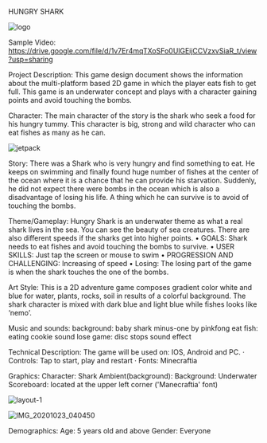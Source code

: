 HUNGRY SHARK

![logo](https://user-images.githubusercontent.com/73306480/96918638-2e2d9800-14dd-11eb-9ee4-48dbc5dc2882.png)

Sample Video:
https://drive.google.com/file/d/1v7Er4mqTXoSFo0UlGEijCCVzxvSiaR_t/view?usp=sharing

Project Description:
  This game design document shows the information about the multi-platform based 2D game in which the player eats fish to get full. This game is an underwater concept and plays with a character gaining points and avoid touching the bombs.

Character:
  The main character of the story is the shark who seek a food for his hungry tummy. This character is big, strong and wild character who can eat fishes as many as he can.

![jetpack](https://user-images.githubusercontent.com/73306480/96923857-6edcdf80-14e4-11eb-8454-7078d1fd1cd7.png)

Story:
  There was a Shark who is very hungry and find something to eat. He keeps on swimming and finally found huge number of fishes at the center of the ocean where it is a chance that he can provide his starvation. Suddenly, he did not expect there were bombs in the ocean which is also a disadvantage of losing his life. A thing which he can survive is to avoid of touching the bombs.

Theme/Gameplay:
  Hungry Shark is an underwater theme as what a real shark lives in the sea. You can see the beauty of sea creatures. There are also different speeds if the sharks get into higher points.
    • GOALS: Shark needs to eat fishes and avoid touching the bombs to survive.
    • USER SKILLS: Just tap the screen or mouse to swim
    • PROGRESSION AND CHALLENGING: Increasing of speed
    • Losing: The losing part of the game is when the shark touches the one of the bombs.

Art Style:
  This is a 2D adventure game composes gradient color white and blue for water, plants, rocks, soil in results of a colorful background. The shark character is mixed with dark blue and light blue while fishes looks like ‘nemo’.

Music and sounds:
  background: baby shark minus-one by pinkfong
  eat fish: eating cookie sound
  lose game: disc stops sound effect

Technical Description:
   The game will be used on: IOS, Android and PC.
    · Controls: Tap to start, play and restart
    · Fonts: Minecraftia

Graphics:
        Character: Shark
        Ambient(background):
        Background: Underwater
        Scoreboard: located at the upper left corner ('Manecraftia' font)

![layout-1](https://user-images.githubusercontent.com/73306480/96924096-be231000-14e4-11eb-81f8-d081f24e190f.png)

![IMG_20201023_040450](https://user-images.githubusercontent.com/73306480/96924247-f4f92600-14e4-11eb-9053-864620fea931.jpg)

Demographics:
   Age: 5 years old and above
   Gender: Everyone
